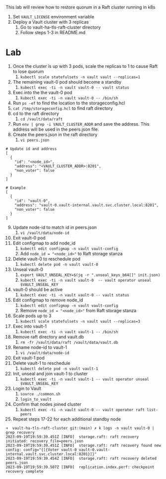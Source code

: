This lab will review how to restore quorum in a Raft cluster running in k8s 

1. Set `VAULT_LICENSE` environment variable 
2. Deploy a Vault cluster with 3 replicas
   1. Go to vault-ha-tls-raft-cluster directory
   2. Follow steps 1-3 in README.md

# Lab

1. Once the cluster is up with 3 pods, scale the replicas to 1 to cause Raft to lose quorum
   1. `kubectl scale statefulsets -n vault vault --replicas=1`
2. The remaining vault-0 pod should become a standby
   1. `kubectl exec -ti -n vault vault-0 -- vault status`
3. Exec into the the vault-0 pod
   1. `kubectl exec -ti -n vault vault-0 -- /bin/sh` 
4. Run `ps -ef` to find the location to the storageconfig.hcl
5. `cat /tmp/storageconfig.hcl` to find raft directory
6. cd to the raft directory
   1. `cd /vault/data/raft`
7. Run `env | grep -i VAULT_CLUSTER_ADDR` and save the address. This address will be used in the peers.json file. 
8. Create the peers.json in the raft directory 
   1. `vi peers.json`

```
# Update id and address
[
  {
    "id": "<node_id>",
    "address": "<VAULT_CLUSTER_ADDR>:8201",
    "non_voter": false
  }
]

# Example
[
  {
    "id": "vault-0",
    "address": "vault-0.vault-internal.vault.svc.cluster.local:8201",
    "non_voter": false
  }
]
```

9. Update node-id to match id in peers.json
   1.  `vi /vault/data/node-id`
10. Exit vault-0 pod
11. Edit configmap to add node_id
    1.  `kubectl edit configmap -n vault vault-config`
    2.  Add `node_id = "<node_id>"` to Raft storage stanza
12. Delete vault-0 to reschedule pod
    1.  `kubectl delete pod -n vault vault-0`
13. Unseal vault-0
    1.  `export VAULT_UNSEAL_KEY=$(jq -r ".unseal_keys_b64[]" init.json)`
    2.  `kubectl exec -ti -n vault vault-0  -- vault operator unseal $VAULT_UNSEAL_KEY`
14. vault-0 should be active
    1.  `kubectl exec -ti -n vault vault-0 -- vault status`
15. Edit configmap to remove node_id
    1.  `kubectl edit configmap -n vault vault-config`
    2.  Remove `node_id = "<node_id>"` from Raft storage stanza
16. Scale pods up to 3
    1.  `kubectl scale statefulsets -n vault vault --replicas=3`
17. Exec into vault-1
    1.  `kubectl exec -ti -n vault vault-1 -- /bin/sh`
18. Remove raft directory and vault.db
    1.  `rm -fr /vault/data/raft /vault/data/vault.db`
19. Rename node-id to vault-1
    1.  `vi /vault/data/node-id`
20. Exit vault-1 pod 
21. Delete vault-1 to reschedule
    1.  `kubectl delete pod -n vault vault-1`
22. Init, unseal and join vault-1 to cluster
    1.  `kubectl exec -ti -n vault vault-1 -- vault operator unseal $VAULT_UNSEAL_KEY`
23. Login to Vault
    1.  `source ./common.sh`
    2.  `login_to_vault`
24. Confirm that nodes joined cluster
    1.  `kubectl exec -ti -n vault vault-0 -- vault operator raft list-peers`
25. Repeat steps 17-22 for each additional standby node

```
➜  vault-ha-tls-raft-cluster git:(main) ✗ k logs -n vault vault-0 | grep recovery
2023-09-19T19:59:39.451Z [INFO]  storage.raft: raft recovery initiated: recovery_file=peers.json
2023-09-19T19:59:39.451Z [INFO]  storage.raft: raft recovery found new config: config="{[{Voter vault-0 vault-0.vault-internal.vault.svc.cluster.local:8201}]}"
2023-09-19T19:59:39.454Z [INFO]  storage.raft: raft recovery deleted peers.json
2023-09-19T19:59:39.507Z [INFO]  replication.index.perf: checkpoint recovery complete
```